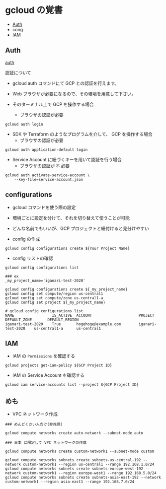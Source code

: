 # gcloud の覚書

+ [Auth](README.md#auth)
+ cong
+ [IAM](./README.md#iam)

## Auth

[auth](https://cloud.google.com/sdk/gcloud/reference/auth/)

認証について

+ gcloud auth コマンドにて GCP との認証を行えます。
+ Web ブラウザが必要になるので、その環境を用意して下さい。

+ そのターミナル上で GCP を操作する場合
  + ブラウザの認証が必要

```
gcloud auth login
```
 
+ SDK や Terraform のようなプログラムを介して、 GCP を操作する場合
  + ブラウザの認証が必要

```
gcloud auth application-default login
```

+ Service Account に紐づくキーを用いて認証を行う場合
  + ブラウザの認証が `不` 必要

```
gcloud auth activate-service-account \
    --key-file=service-account.json
```

## configurations

+ gcloud コマンドを使う際の設定
+ 環境ごとに設定を分けて、それを切り替えて使うことが可能
+ どんな名前でもいいが、GCP プロジェクトと紐付けると見分けやすい


+ config の作成

```
gcloud config configurations create ${Your Project Name}
```

+ config リストの確認

```
gcloud config configurations list
```

```
### ex
_my_project_name='iganari-test-2020'

gcloud config configurations create ${_my_project_name}
gcloud config set compute/region us-central1
gcloud config set compute/zone us-central1-a
gcloud config set project ${_my_project_name}

# gcloud config configurations list
NAME                 IS_ACTIVE  ACCOUNT                     PROJECT              DEFAULT_ZONE       DEFAULT_REGION
iganari-test-2020    True       hogehoge@example.com        iganari-test-2020    us-central1-a      us-central1
```

## IAM

+ IAM の `Permissions` を確認する

```
gcloud projects get-iam-policy ${GCP Project ID}
```

+ IAM の Service Account を確認する

```
gcloud iam service-accounts list --project ${GCP Project ID}
```


## めも

+ VPC ネットワーク作成

```
### めんどくさい人向け(非推奨)

gcloud compute networks create auto-network --subnet-mode auto
```

```
### 日本 に限定して VPC ネットワークの作成

gcloud compute networks create custom-network1 --subnet-mode custom

gcloud compute networks subnets create subnets-us-central-192 --network custom-network1 --region us-central1 --range 192.168.1.0/24
gcloud compute networks subnets create subnets-europe-west-192 --network custom-network1 --region europe-west1 --range 192.168.5.0/24
gcloud compute networks subnets create subnets-asia-east-192 --network custom-network1 --region asia-east1 --range 192.168.7.0/24
```
